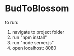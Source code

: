 # BudToBlossom

to run:
1. navigate to project folder
2. run "npm install"
3. run "node server.js"
4. open localhost: 8080
